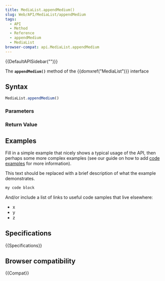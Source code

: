 ```yaml
---
title: MediaList.appendMedium()
slug: Web/API/MediaList/appendMedium
tags:
  - API
  - Method
  - Reference
  - appendMedium
  - MediaList
browser-compat: api.MediaList.appendMedium
---
```

{{DefaultAPISidebar("")}}

The **`appendMedium()`** method of the {{domxref("MediaList")}} interface 

## Syntax

```js
MediaList.appendMedium()
```

### Parameters



### Return Value



## Examples

Fill in a simple example that nicely shows a typical usage of the API, then perhaps some more complex examples (see our guide on how to add [code examples](/en-US/docs/MDN/Contribute/Structures/Code_examples) for more information).

This text should be replaced with a brief description of what the example demonstrates.

```js
my code block
```

And/or include a list of links to useful code samples that live elsewhere:

*   x
*   y
*   z

## Specifications

{{Specifications}}

## Browser compatibility

{{Compat}}


